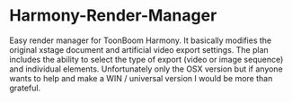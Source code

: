 # Harmony-Render-Manager
Easy render manager for ToonBoom Harmony. It basically modifies the original xstage document and artificial video export settings. The plan includes the ability to select the type of export (video or image sequence) and individual elements. Unfortunately only the OSX version but if anyone wants to help and make a WIN / universal version I would be more than grateful.
